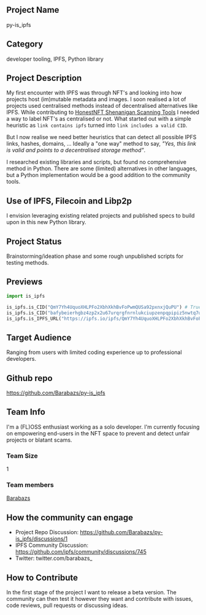 ## Project Name <!-- Add your project name here with format "Project Name"-->
py-is_ipfs

## Category 
<!--developer tooling, application, wallet, infrastructure, etc-->
developer tooling, IPFS, Python library

## Project Description
<!--Describe your project in a few sentences. -->
My first encounter with IPFS was through NFT's and looking into how projects host (im)mutable metadata and images. I soon realised a lot of projects used centralised methods instead of decentralised alternatives like IPFS. While contributing to [HonestNFT Shenanigan Scanning Tools](https://github.com/Convex-Labs/honestnft-shenanigans) I needed a way to label NFT's as centralised or not. What started out with a simple heuristic as `link contains ipfs` turned into `link includes a valid CID`. 

But I now realise we need better heuristics that can detect all possible IPFS links, hashes, domains, ... Ideally a "one way" method to say, *"Yes, this link is valid and points to a decentralised storage method"*.

I researched existing libraries and scripts, but found no comprehensive method in Python. There are some (limited) alternatives in other languages, but a Python implementation would be a good addition to the community tools.

## Use of IPFS, Filecoin and Libp2p
<!-- Describe how your project uses any or all of these technologies, and why. -->
I envision leveraging existing related projects and published specs to build upon in this new Python library.

## Project Status
<!--brainstorming, fundraising, under development, beta, shipped, etc-->
Brainstorming/ideation phase and some rough unpublished scripts for testing methods.
## Previews
<!--Add some screenshots to give a preview of your product-->
```python
import is_ipfs

is_ipfs.is_CID("QmY7Yh4UquoXHLPFo2XbhXkhBvFoPwmQUSa92pxnxjQuPU") # True
is_ipfs.is_CID("bafybeierhgbz4zp2x2u67urqrgfnrnlukciupzenpqpipiz5nwtq7uxpx4") # True
is_ipfs.is_IPFS_URL("https://ipfs.io/ipfs/QmY7Yh4UquoXHLPFo2XbhXkhBvFoPwmQUSa92pxnxjQuPU") # True
```
## Target Audience
<!--Describe who will be your project's users-->
Ranging from users with limited coding experience up to professional developers.

<!-- ## Rough estimated user base (if applicable)
How many users do you have right now?-->

## Github repo
<!--Attach a link to your GitHub repo - open source is required - please make sure your repo has a license file and is licensed using MIT open source license! -->
https://github.com/Barabazs/py-is_ipfs

<!--## Website
Link your website if available-->

<!--If you're applying for a Next Step grant, add the URL to your hackathon submission here also-->

<!--## Docs
Including a link to your project docs!-->

## Team Info
<!-- Introduce your amazing team - how many team members are working on this project and who are they?-->
I'm a (FL)OSS enthusiast working as a solo developer. I'm currently focusing on empowering end-users in the NFT space to prevent and detect unfair projects or blatant scams.
### Team Size  
1
### Team members  
[Barabazs](https://github.com/Barabazs)

## How the community can engage
* Project Repo Discussion: https://github.com/Barabazs/py-is_ipfs/discussions/1 
* IPFS Community Discussion: https://github.com/ipfs/community/discussions/745
* Twitter: twitter.com/barabazs_

## How to Contribute
<!--How can the community contribute to your project?-->
In the first stage of the project I want to release a beta version.
The community can then test it however they want and contribute with issues, code reviews, pull requests or discussing ideas.
